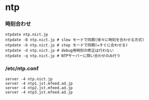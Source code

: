 ntp
====

### 時刻合わせ

```
ntpdate ntp.nict.jp
ntpdate -B ntp.nict.jp # slew モードで同期(徐々に時刻を合わせる方式)
ntpdate -b ntp.nict.jp # step モードで同期(=すぐに合わせる)
ntpdate -d ntp.nict.jp # debug用時刻の修正は行わない
ntpdate -q ntp.nict.jp # NTPサーバーに問い合わせのみ行う
```

### /etc/ntp.conf

```
server -4 ntp.nict.jp
server -4 ntp1.jst.mfeed.ad.jp
server -4 ntp2.jst.mfeed.ad.jp
server -4 ntp3.jst.mfeed.ad.jp
```

